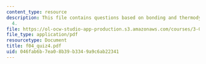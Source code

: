 ```yaml
---
content_type: resource
description: This file contains questions based on bonding and thermodynamics in quiz
  4.
file: https://ol-ocw-studio-app-production.s3.amazonaws.com/courses/3-012-fundamentals-of-materials-science-fall-2005/046fab6b7ea08b39b3349a9c6ab22341_f04_quiz4.pdf
file_type: application/pdf
resourcetype: Document
title: f04_quiz4.pdf
uid: 046fab6b-7ea0-8b39-b334-9a9c6ab22341
---
```

